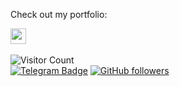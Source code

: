 Check out my portfolio: 

[<img src="https://smorote.com/img/Morote_white_underline.svg" height="25">](https://smorote.com)
<br/>
<br/>
![Visitor Count](https://profile-counter.glitch.me/Grazerquart/count.svg)
<br/>
[![Telegram Badge](https://img.shields.io/badge/-Grazerquart-grey?style=flat-square&logo=Telegram&logoColor=white&link=https://telegram.org/@Grazerquart)](https://telegram.org/@Grazerquart)
[![GitHub followers](https://img.shields.io/github/followers/Grazerquart?style=social)](https://www.github.com/Grazerquart)
